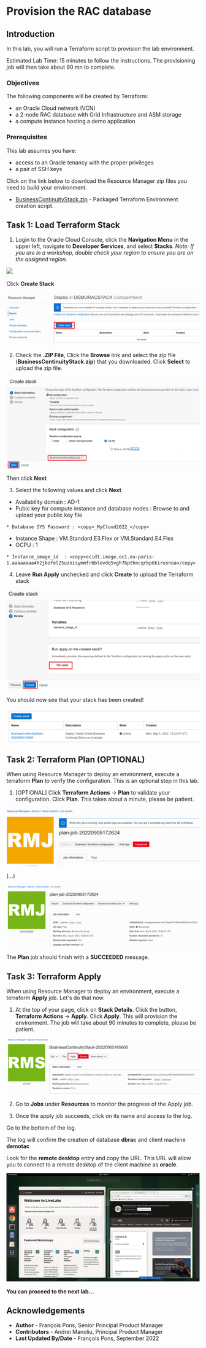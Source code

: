 # Provision the RAC database

## Introduction

In this lab, you will run a Terraform script to provision the lab environment.

Estimated Lab Time: 15 minutes to follow the instructions. The provisioning job will then take about 90 mn to complete.


### Objectives

The following components will be created by Terraform:

* an Oracle Cloud network (VCN)
* a 2-node RAC database with Grid Infrastructure and ASM storage
* a compute instance hosting a demo application


### Prerequisites

This lab assumes you have:

* access to an Oracle tenancy with the proper privileges
* a pair of SSH keys

Click on the link below to download the Resource Manager zip files you need to build your environment.

- [BusinessContinuityStack.zip](https://objectstorage.eu-paris-1.oraclecloud.com/p/qftSkMvy2UGGaeO-BsmBW0JROXS45kSl0HnjApDGhC_03zrTTuS8A309h1KdYDi3/n/oraclepartnersas/b/demoTac_bucket/o/BusinessContinuityStack.zip) - Packaged Terraform Environment creation script.



## Task 1: Load Terraform Stack

1. Login to the Oracle Cloud Console, click the **Navigation Menu** in the upper left, navigate to **Developer Services**, and select **Stacks**. *Note: If you are in a workshop, double check your region to ensure you are on the assigned region.*

![](https://oracle-livelabs.github.io/common/images/console/developer-resmgr-stacks.png " ")

Click **Create Stack**

![CS1](./images/task1/image100.png " ")

2. Check the **.ZIP File**, Click the **Browse** link and select the zip file (**BusinessContinuityStack.zip**) that you downloaded. Click **Select** to upload the zip file.


![CS2](./images/task1/image200.png " ")

Then click **Next**

3. Select the following values and click **Next**

* Availability domain																: AD-1
* Pubic key for compute instance and database nodes : Browse to and upload your public key file

````
* Database SYS Password : <copy>_MyCloud2022_</copy>
````

* Instance Shape																		: VM.Standard.E3.Flex or VM.Standard.E4.Flex
* OCPU																							: 1

````
* Instance_image_id  : <copy>ocid1.image.oc1.eu-paris-1.aaaaaaaa4h2jbofel25uzoisymmfr6blevdq5vgh76pthncqrbp6kirusnoa</copy>
````

4. Leave **Run Apply** unchecked and click **Create** to upload the Terraform stack

![CS3](./images/task1/image300.png " ")

You should now see that your stack has been created!

![CS4](./images/task1/image400.png " ")




## Task 2: Terraform Plan (OPTIONAL)

When using Resource Manager to deploy an environment, execute a terraform **Plan** to verify the configuration. This is an optional step in this lab.

1.  [OPTIONAL] Click **Terraform Actions** -> **Plan** to validate your configuration. Click **Plan**. This takes about a minute, please be patient.

![CS5](./images/task1/image500.png " ")

(...)

![CS6](./images/task1/image510.png " ")

The **Plan** job should finish with a **SUCCEEDED** message.


## Task 3: Terraform Apply

When using Resource Manager to deploy an environment, execute a terraform **Apply** job. Let's do that now.

1.  At the top of your page, click on **Stack Details**.  Click the button, **Terraform Actions** -> **Apply**. Click **Apply**. This will provision the environment. The job will take about 90 minutes to complete, please be patient.

![CS7](./images/task1/image600.png " ")

2. Go to **Jobs** under **Resources** to monitor the progress of the Apply job.

3. Once the apply job succeeds, click on its name and access to the log.

Go to the bottom of the log.

The log will confirm the creation of database **dbrac** and client machine **demotac**

Look for the **remote desktop** entry and copy the URL. This URL will allow you to connect to a remote desktop of the client machine as **oracle**.

![CS8](./images/task1/image800.png " ")



**You can proceed to the next lab…**

## Acknowledgements
* **Author** - François Pons, Senior Principal Product Manager
* **Contributors** - Andrei Manoliu, Principal Product Manager
* **Last Updated By/Date** - François Pons, September 2022
